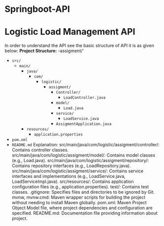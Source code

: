 # Springboot-API
#  Logistic Load Management API
In order to understand the API see the basic structure of API it is as given below:
**Project Structure:**
-assigment/'
- `src/`
  - `main/`
    - `java/`
      - `com/`
        - `logistic/`
          - `assigment/`
            - `Controller/`
              - `LoadController.java`
            - `model/`
              - `Load.java`
            - `service/`
              - `LoadService.java`
            - `AssigmentApplication.java`
    - `resources/`
      - `application.properties`
- `pom.xml`
- `README.md`
Explanation:
src/main/java/com/logistic/assigment/controller/: Contains controller classes.
src/main/java/com/logistic/assigment/model/: Contains model classes (e.g., Load.java).
src/main/java/com/logistic/assigment/repository/: Contains repository interfaces (e.g., LoadRepository.java).
src/main/java/com/logistic/assigment/service/: Contains service interfaces and implementations (e.g., LoadService.java, LoadServiceImpl.java).
src/resources/: Contains application configuration files (e.g., application.properties).
test/: Contains test classes.
.gitignore: Specifies files and directories to be ignored by Git.
mvnw, mvnw.cmd: Maven wrapper scripts for building the project without needing to install Maven globally.
pom.xml: Maven Project Object Model file, where project dependencies and configuration are specified.
README.md: Documentation file providing information about project.
